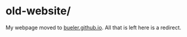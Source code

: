 old-website/
============

My webpage moved to [bueler.github.io](http://bueler.github.io/).  All that is
left here is a redirect.

